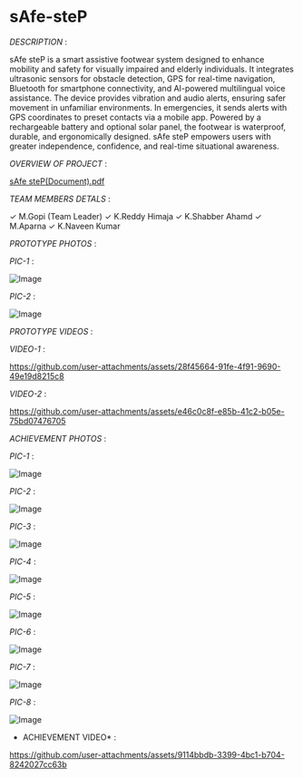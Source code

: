 # sAfe-steP

*DESCRIPTION* :


sAfe steP is a smart assistive footwear system designed to enhance mobility and safety for visually impaired and elderly individuals. It integrates ultrasonic sensors for obstacle detection, GPS for real-time navigation, Bluetooth for smartphone connectivity, and AI-powered multilingual voice assistance. The device provides vibration and audio alerts, ensuring safer movement in unfamiliar environments. In emergencies, it sends alerts with GPS coordinates to preset contacts via a mobile app. Powered by a rechargeable battery and optional solar panel, the footwear is waterproof, durable, and ergonomically designed. sAfe steP empowers users with greater independence, confidence, and real-time situational awareness.


*OVERVIEW OF PROJECT* :

[sAfe steP(Document).pdf](https://github.com/user-attachments/files/20744923/sAfe.steP.Document.pdf)


*TEAM MEMBERS DETALS* :

✓ M.Gopi (Team Leader)
✓ K.Reddy Himaja 
✓ K.Shabber Ahamd
✓ M.Aparna 
✓ K.Naveen Kumar 


*PROTOTYPE PHOTOS* :

*PIC-1* :

![Image](https://github.com/user-attachments/assets/c016d654-6238-4473-80c3-924e48b377d4)

*PIC-2* :

![Image](https://github.com/user-attachments/assets/f9eb8638-fad5-40ea-9e06-4c4e8e7cb322)

*PROTOTYPE VIDEOS* :

*VIDEO-1* :

https://github.com/user-attachments/assets/28f45664-91fe-4f91-9690-49e19d8215c8

*VIDEO-2* :

https://github.com/user-attachments/assets/e46c0c8f-e85b-41c2-b05e-75bd07476705


*ACHIEVEMENT PHOTOS* :

  *PIC-1* :
  
  ![Image](https://github.com/user-attachments/assets/082b9b15-99fb-4769-a3e8-bf27c6864ff3)

  *PIC-2* :
 
![Image](https://github.com/user-attachments/assets/b2206687-41c3-45d3-85c3-b92b25a9598e)
  
  *PIC-3* :
   
   ![Image](https://github.com/user-attachments/assets/fc180b5c-e844-4e50-90a8-132d5530db91)

 *PIC-4* :
 
![Image](https://github.com/user-attachments/assets/bd53518f-7808-4d5f-8bb0-8ab05873cf5f)

*PIC-5* :

![Image](https://github.com/user-attachments/assets/f59066ee-49ea-4517-81fd-fb2f337df671)

*PIC-6* :

![Image](https://github.com/user-attachments/assets/8162ca65-a1e2-4288-a7b2-63702cf4cf66)

*PIC-7* :

![Image](https://github.com/user-attachments/assets/c121a85b-df61-418d-b2ce-d330f3599f83)

*PIC-8* :

![Image](https://github.com/user-attachments/assets/77821c80-6bea-4329-b569-afc9fb942b8b)


* ACHIEVEMENT VIDEO* :

https://github.com/user-attachments/assets/9114bbdb-3399-4bc1-b704-8242027cc63b
   




